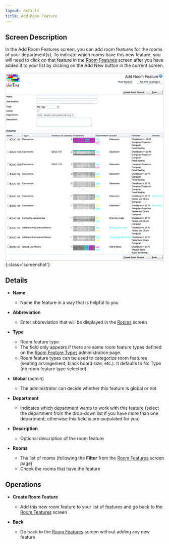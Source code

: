 ```yaml
---
layout: default
title: Add Room Feature
---
```



## Screen Description

In the Add Room Features screen, you can add room features for the rooms of your department(s). To indicate which rooms have this new feature, you will need to click on that feature in the [Room Features](room-features) screen after you have added it to your list by clicking on the Add New button in the current screen.


![Add Room Feature](images/add-room-feature-1.png){:class='screenshot'}

## Details

* **Name**
	* Name the feature in a way that is helpful to you

* **Abbreviation**
	* Enter abbreviation that will be displayed in the [Rooms](rooms) screen

* **Type**
	* Room feature type
	* The field only appears if there are some room feature types defined on the [Room Feature Types](room-feature-types) administration page.
	* Room feature types can be used to categorize room features (seating arrangement, black board size, etc.). It defaults to No Type (no room feature type selected).

* **Global** (admin)
	* The administrator can decide whether this feature is global or not

* **Department**
	* Indicates which department wants to work with this feature (select the department from the drop-down list if you have more than one department; otherwise this field is pre-populated for you)

* **Description**
	* Optional description of the room feature

* **Rooms**
	* The list of rooms (following the **Filter** from the [Room Features](room-features) screen page)
	* Check the rooms that have the feature

## Operations

* **Create Room Feature**
	* Add this new room feature to your list of features and go back to the [Room Features](room-features) screen

* **Back**
	* Go back to the [Room Features](room-features) screen without adding any new feature
